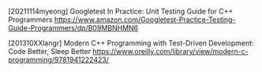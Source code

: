 [20211114myeong] Googletest In Practice: Unit Testing Guide for C++ Programmers
  https://www.amazon.com/Googletest-Practice-Testing-Guide-Programmers/dp/B09MBNHMN6

[201310XXlangr] Modern C++ Programming with Test-Driven Development: Code Better, Sleep Better
  https://www.oreilly.com/library/view/modern-c-programming/9781941222423/
